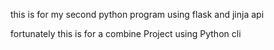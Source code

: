 this is for my second python program
using flask and jinja api

fortunately this is for a combine Project 
using Python cli

